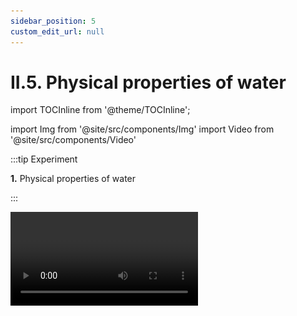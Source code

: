 ```yaml
---
sidebar_position: 5
custom_edit_url: null
---
```


# II.5. Physical properties of water



import TOCInline from '@theme/TOCInline';

<TOCInline toc={toc} />




import Img from '@site/src/components/Img'
import Video from '@site/src/components/Video'



:::tip Experiment

**1.** Physical properties of water 

:::

<Video src="https://www.youtube.com/embed/qnHa0r_4tXk" lazy={false} />


**Materials needed:** distilled water, Berzelius glass, pH paper.


**Description of the experiment:**

- Analyze the distilled water in a Berzelius beaker
  


:::important Physical properties of water

- Aggregation state: liquid (at normal temperature)

- At temperatures higher or lower than 20 °C, it can be gaseous or solid.

- The water is colorless (no colour),
 
- The water is odorless (no odour),

- The water is tasteless (no taste),
 
- Water has pH = 7 (neutral character)

- Water is the most widely used solvent, both for inorganic substances (salt) and for organic substances (sugar).

- Pure water (distilled) has a melting point of 0 °C and a boiling point of 100 °C.

- Pure (distilled) water is a thermal insulator.

- Pure (distilled) water is an electrical insulator.

- Pure water (distilled) has a density at 20 °C of 1000 kg/m<sup>3</sup>.

 
:::

<br></br>
<br></br>
<br></br>
<br></br>
<br></br>
<br></br>




**În 1742 fizicianul suedez Anders Celsius a propus o scară de temperatură pentru termometrul cu mercur, numită scara Celsius care are două repere:**

- Temperatura de topire a gheții de 0°C, la presiune normală.

- Temperatura de fierbere a apei de 100°C, la presiune normală.




:::tip Experiment

**2.** Reperele scării Celsius

:::


<Video src="https://www.youtube.com/embed/Ng2i9Plmi-8" lazy={false} />




**Materiale necesare:** Un pahar Berzelius cu gheață, pahar cu apă distilată, trepied cu sită de azbest, spirtieră, chibrit, termometru de laborator. 


**Descrierea experimentului:** 


- Pune termometrul în vasul cu gheață și măsoară temperatura de topire a gheții. La ce temperatură se topește gheața?

- Încălzeşte apa dintr-un pahar la flacăra unei spirtiere, cu ajutorul trepiedului și sitei de azbest.


:::warning Atenție

Atenţie să nu te arzi de la abur! Când lucrezi cu surse de foc să ai părul strâns la spate, fără mâneci largi! Lucrează cu grijă și multă atenție numai în prezența profesorului!

:::



- Introdu termometrul în vasul cu apă care fierbe. La ce temperatură fierbe apa, la presiune normală?







:::tip Experiment

**3.** Apa este izolatoare termică

:::

<Video src="https://www.youtube.com/embed/lJXKmFISUpY" />


**Materiale necesare:** o eprubetă cu apă, spirtieră, chibrit. 


**Descrierea experimentului:** 
- Pune într-o eprubetă apă (cam jumătate din eprubetă).
- La flacăra unei spirtiere încălzeşte apa din eprubetă, la suprafața apei, ţinând eprubeta cu mâna de partea de jos şi îndreptată cu gura în partea opusă a ta.



:::warning Atenție
Acest experiment se efectuează numai în prezența unui adult!

Când lucrezi cu surse de foc ai grijă să ai părul strâns și să nu porți haine cu mâneci largi! Atenție când lucrezi cu apă caldă să nu te arzi!

:::



:::note Observaţie

_După puţin timp apa de la suprafaţă începe să fiarbă, în timp ce în partea de jos, apa este rece._   

:::


**Concluzia experimentului:**

Apa este izolatoare termică (rău conductoare de căldură) deoarece ea nu transmite căldura din aproape în aproape, de la capătul încălzit spre cel neîncălzit, fără deplasare de substanță.






:::tip Experiment

**4.** Apa pură este izolatoare electrică

:::

<Video src="https://www.youtube.com/embed/14GDYovG5vo" />

<br></br>

**Materiale necesare:** sursă de alimentare (baterie electrică de 9V sau alimentator), bec 3,5V, electrozi de grafit (mine mai groase de creion mecanic - se pot procura de la o baterie de 4,5V uzată), suport electrozi confecţionat din carton , conductoare de legătură, apă (de preferat, distilată), sare de bucătărie, linguriţă şi pahar.


**Descrierea experimentului:**
 
- Fixează electrozii de grafit în suport, pune apă în pahar şi aşază suportul pe pahar.

- Realizează un circuit serie legând un electrod la o bornă a bateriei, celălalt electrod la o bornă a becului şi cu cealaltă bornă a becului închide circuitul la a doua bornă a bateriei.

- Introdu electrozii în apă.
 
- Ce observi ?

- Scoate cartonul cu electrozi şi toarnă în apa din pahar o lingură cu sare de bucătărie (amestecând-o ) şi repetă experimentul, lăsând circa cinci minute să treacă curentul prin saramură.

- Ce observi?



**Concluzia experimentului:**

Apa pură (distilată) este izolatoare electrică deoarece nu permite curentului electric să treacă prin ea și de aceea becul nu se aprinde.

Apa în care se dizolvă săruri devine conductoare electrică.


<br></br>





:::tip Experiment

**5.** Determinarea densității apei

:::


<Video src="https://www.youtube.com/embed/Jo0bJ-ZWoqQ" />


<br></br>

**Materiale necesare:** cântar, 2 pahare Berzelius, cilindru gradat, apă.

**Descrierea experimentului:** 

- Măsoară cu cilindrul gradat un anumit volum de apă: V<sub>1</sub> = 50cm<sup>3</sup>.
- Măsoară cu cântarul masa acestui volum de apă: m<sub>1</sub> = 50 g.
- Măsoară cu cilindrul gradat un alt volum de apă: V<sub>2</sub> = 200 cm<sup>3</sup>.
- Măsoară cu cântarul masa celui de-al doilea volum de apă: m<sub>2</sub> = 200,1 g.
- Calculează pentru fiecare volum de apă, raportul dintre masa și volumul apei. 

Ce observi ?






**Concluzia experimentului:**



<Img className="img-responsive4" src="biologie/chimiainlumeavie/apa-sursa-vitala/2_5_Poza1_FormulaDensitatii.jpg" width="1000" height="113" />

<br></br>
<br></br>


